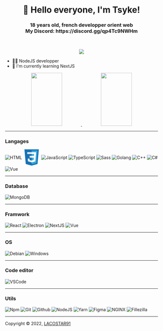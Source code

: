 <!-- Links -->
<!-- https://dev.to/envoy_/150-badges-for-github-pnk -->
<!-- https://devicon.dev/ -->

<h1 align="center">👋 Hello everyone, I'm Tsyke!</h1>
<h3 align="center">18 years old, french developper orient web<br>My Discord: https://discord.gg/qp4Tc9NWHm</h3>
<br>

<p align="center">
  <a align="center" href="https://discords.com/bio/p/Tsyke" target="_blank">
    <img align="center" src="https://discord.c99.nl/widget/theme-4/921813198758371419.png"/>
    <!-- Original author: https://github.com/LACOSTAR91 -->
  </a>
</p>

- 👨‍💻 NodeJS developper
- 📝 I'm currently learning NextJS
 
 <p align="center"></p>
<div align="center">
    <a href="https://github.com/tsyke">
      <img height="175em" width="45%" src="https://github-readme-stats.vercel.app/api?username=tsyke&count_private=true&show_icons=true&include_all_commits=true&theme=radical&bg_color=000000"/>
      <!-- Original author: https://github.com/tsyke -->
      <img height="175em" width="45%" src="https://github-readme-stats.vercel.app/api/top-langs/?username=tsyke&lang=FR&theme=radical&bg_color=000000&langs_count=7"/>
    </a>
</div>
  <hr>
    <h3> Langages </h3>
    <div class="flex">
        <img align="center" alt="HTML" height="55" width="55" src="https://cdn.jsdelivr.net/gh/devicons/devicon/icons/html5/html5-plain-wordmark.svg">
        <img align="center" alt="CSS" height="55" width="55" src="https://raw.githubusercontent.com/devicons/devicon/master/icons/css3/css3-original.svg">  
        <!-- Original author: https://github.com/LACOSTAR91 -->
        <img align="center" alt="JavaScript" height="55" width="55" src="https://cdn.jsdelivr.net/gh/devicons/devicon/icons/javascript/javascript-plain.svg">
        <img align="center" alt="TypeScript" height="55" width="55" src="https://cdn.jsdelivr.net/gh/devicons/devicon/icons/typescript/typescript-original.svg">
        <img align="center" alt="Sass" height="55" width="55" src="https://cdn.jsdelivr.net/gh/devicons/devicon/icons/sass/sass-original.svg">
        <!-- Original author: https://github.com/LACOSTAR91 -->
        <img align="center" alt="Golang" height="55" width="55" src="https://cdn.jsdelivr.net/gh/devicons/devicon/icons/go/go-original-wordmark.svg">
        <img align="center" alt="C++" height="55" width="55" src="https://cdn.jsdelivr.net/gh/devicons/devicon/icons/cplusplus/cplusplus-line.svg">
        <img align="center" alt="C#" height="55" width="55" src="https://cdn.jsdelivr.net/gh/devicons/devicon/icons/csharp/csharp-original.svg">
        <img align="center" alt="Vue" height="55" width="55" src="https://cdn.jsdelivr.net/gh/devicons/devicon/icons/vuejs/vuejs-original.svg">
  <hr>
    <h3> Database </h3>
    <img align="center" alt="MongoDB" height="55" width="55" src="https://cdn.jsdelivr.net/gh/devicons/devicon/icons/mongodb/mongodb-original-wordmark.svg"> 
  
  <hr>
     <h3> Framwork </h3> 
     <img align="center" alt="React" height="55" width="55" src="https://cdn.jsdelivr.net/gh/devicons/devicon/icons/react/react-original.svg">
     <img align="center" alt="Electron" height="55" width="55" src="https://cdn.jsdelivr.net/gh/devicons/devicon/icons/electron/electron-original.svg">
     <img align="center" alt="NextJS" height="55" width="55" src="https://cdn.jsdelivr.net/gh/devicons/devicon/icons/nextjs/nextjs-original.svg">
     <img align="center" alt="Vue" height="55" width="55" src="https://cdn.jsdelivr.net/gh/devicons/devicon/icons/vuejs/vuejs-original.svg">
  
  <hr>    
   <h3> OS </h3> 
   <img align="center" alt="Debian" height="55" width="55" src="https://cdn.jsdelivr.net/gh/devicons/devicon/icons/debian/debian-original-wordmark.svg">
   <img align="center" alt="Windows" height="55" width="55" src="https://cdn.jsdelivr.net/gh/devicons/devicon/icons/windows8/windows8-original.svg">
   
  <hr>
     <h3> Code editor </h3> 
     <img align="center" alt="VSCode" height="55" width="55" src="https://cdn.jsdelivr.net/gh/devicons/devicon/icons/vscode/vscode-original.svg">
  
   <hr>
     <h3> Utils </h3> 
     <img align="center" alt="Npm" height="55" width="55" src="https://cdn.jsdelivr.net/gh/devicons/devicon/icons/npm/npm-original-wordmark.svg">
     <img align="center" alt="Git" height="55" width="55" src="https://cdn.jsdelivr.net/gh/devicons/devicon/icons/git/git-plain-wordmark.svg" />
     <img align="center" alt="Github" height="45" width="45" src="https://cdn.jsdelivr.net/gh/devicons/devicon/icons/github/github-original.svg" />
     <img align="center" alt="NodeJS" height="55" width="55" src="https://cdn.jsdelivr.net/gh/devicons/devicon/icons/nodejs/nodejs-original-wordmark.svg">
     <!-- Original author: https://github.com/LACOSTAR91 -->
     <img align="center" alt="Yarn" height="55" width="55" src="https://cdn.jsdelivr.net/gh/devicons/devicon/icons/yarn/yarn-original-wordmark.svg">
     <img align="center" alt="Figma" height="35" width="55" src="https://cdn.jsdelivr.net/gh/devicons/devicon/icons/figma/figma-original.svg" />
     <img align="center" alt="NGINX" height="55" width="75" src="https://cdn.jsdelivr.net/gh/devicons/devicon/icons/nginx/nginx-original.svg">
     <img align="center" alt="Fillezilla" height="30" width="30" src="https://cdn.jsdelivr.net/gh/devicons/devicon/icons/filezilla/filezilla-plain.svg">

  <hr>
  Copyright ©️ 2022, <a href="https://github.com/LACOSTAR91">LACOSTAR91</a>
  <!-- Original author: https://github.com/LACOSTAR91 -->
